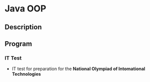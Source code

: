 # Java OOP

##  Description

##  Program

###  IT Test

*   IT test for preparation for the **National Olympiad of Intomational Technologies**

